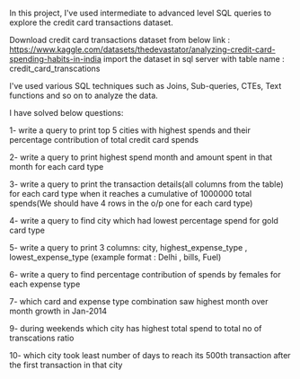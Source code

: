 
In this project, I've used intermediate to advanced level SQL queries to explore the credit card transactions dataset.

Download credit card transactions dataset from below link :
https://www.kaggle.com/datasets/thedevastator/analyzing-credit-card-spending-habits-in-india
import the dataset in sql server with table name : credit_card_transcations


I've used various SQL techniques such as Joins, Sub-queries, CTEs, Text functions and so on to analyze the data.

I have solved below questions:

1- write a query to print top 5 cities with highest spends and their percentage contribution of total credit card spends 

2- write a query to print highest spend month and amount spent in that month for each card type

3- write a query to print the transaction details(all columns from the table) for each card type when
it reaches a cumulative of 1000000 total spends(We should have 4 rows in the o/p one for each card type)

4- write a query to find city which had lowest percentage spend for gold card type

5- write a query to print 3 columns:  city, highest_expense_type , lowest_expense_type (example format : Delhi , bills, Fuel)

6- write a query to find percentage contribution of spends by females for each expense type

7- which card and expense type combination saw highest month over month growth in Jan-2014

9- during weekends which city has highest total spend to total no of transcations ratio 

10- which city took least number of days to reach its 500th transaction after the first transaction in that city
